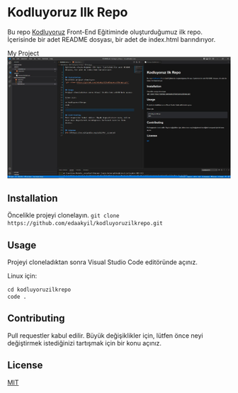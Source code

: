 # Kodluyoruz Ilk Repo

Bu repo [Kodluyoruz](https://www.kodluyoruz.org/) Front-End Eğitiminde oluşturduğumuz ilk repo. İçerisinde bir adet README dosyası, bir adet de index.html barındırıyor.

My Project ![First Repo](./project.jpg)


## Installation 
Öncelikle projeyi clonelayın. 
`git clone https://github.com/edaakyil/kodluyoruzilkrepo.git`


## Usage
Projeyi cloneladıktan sonra Visual Studio Code editöründe açınız.

Linux için:
```
cd kodluyoruzilkrepo
code .
```


## Contributing
Pull requestler kabul edilir. Büyük değişiklikler için, lütfen önce neyi değiştirmek istediğinizi tartışmak için bir konu açınız.


## License
[MIT](https://en.wikipedia.org/wiki/MIT_License)

